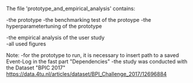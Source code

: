 The file 'prototype_and_empirical_analysis' contains:

  -the prototype
  -the benchmarking test of the protoype
  -the hyperparametertuning of the prototype

  -the empirical analysis of the user study  
  -all used figures

Note: -for the prototype to run, it is necessary to insert path to a saved Event-Log in the fast part "Dependencies"
      -the study was conducted with the Dataset "BPIC 2017" https://data.4tu.nl/articles/dataset/BPI_Challenge_2017/12696884
